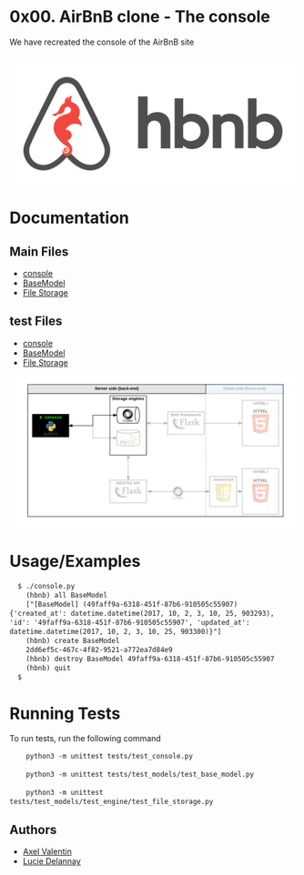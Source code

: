 # 0x00. AirBnB clone - The console

We have recreated the console of the AirBnB site

## 

![HBNB](/screen/65f4a1dd9c51265f49d0.png)  

# Documentation

## Main Files

- [console](./console.py)
- [BaseModel](/models/base_model.py)
- [File Storage](./models/engine/file_storage.py)
## test Files
  - [console](./tests/test_console.py)
  - [BaseModel](./tests/test_models/test_base_model.py)
  - [File Storage](./tests/test_models/test_engine/test_file_storage.py)

  ![HBNB BP](/screen/815046647d23428a14ca.png)

# Usage/Examples

```
  $ ./console.py
    (hbnb) all BaseModel
    ["[BaseModel] (49faff9a-6318-451f-87b6-910505c55907) {'created_at': datetime.datetime(2017, 10, 2, 3, 10, 25, 903293), 'id': '49faff9a-6318-451f-87b6-910505c55907', 'updated_at': datetime.datetime(2017, 10, 2, 3, 10, 25, 903300)}"]
    (hbnb) create BaseModel
    2dd6ef5c-467c-4f82-9521-a772ea7d84e9
    (hbnb) destroy BaseModel 49faff9a-6318-451f-87b6-910505c55907
    (hbnb) quit
  $
```

# Running Tests

To run tests, run the following command

```
    python3 -m unittest tests/test_console.py

    python3 -m unittest tests/test_models/test_base_model.py

    python3 -m unittest tests/test_models/test_engine/test_file_storage.py
```

## Authors

- [Axel Valentin](https://github.com/Pixeloceax)
- [Lucie Delannay](https://github.com/Secatricia)
